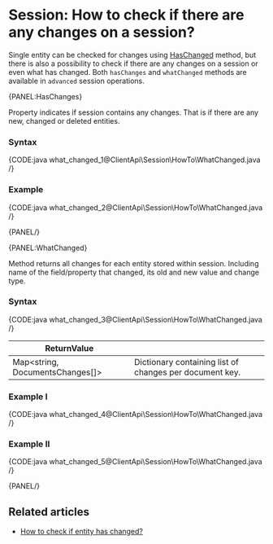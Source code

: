 # Session: How to check if there are any changes on a session?

Single entity can be checked for changes using [HasChanged](../../../client-api/session/how-to/check-if-entity-has-changed) method, but there is also a possibility to check if there are any changes on a session or even what has changed. Both `hasChanges` and `whatChanged` methods are available in `advanced` session operations.

{PANEL:HasChanges}

Property indicates if session contains any changes. That is if there are any new, changed or deleted entities.

### Syntax

{CODE:java what_changed_1@ClientApi\Session\HowTo\WhatChanged.java /}

### Example

{CODE:java what_changed_2@ClientApi\Session\HowTo\WhatChanged.java /}

{PANEL/}

{PANEL:WhatChanged}

Method returns all changes for each entity stored within session. Including name of the field/property that changed, its old and new value and change type. 

### Syntax

{CODE:java what_changed_3@ClientApi\Session\HowTo\WhatChanged.java /}

| ReturnValue | |
| ------------- | ----- |
| Map<string, DocumentsChanges[]> | Dictionary containing list of changes per document key. |

### Example I

{CODE:java what_changed_4@ClientApi\Session\HowTo\WhatChanged.java /}

### Example II

{CODE:java what_changed_5@ClientApi\Session\HowTo\WhatChanged.java /}

{PANEL/}

## Related articles

- [How to check if entity has changed?](./check-if-entity-has-changed)
